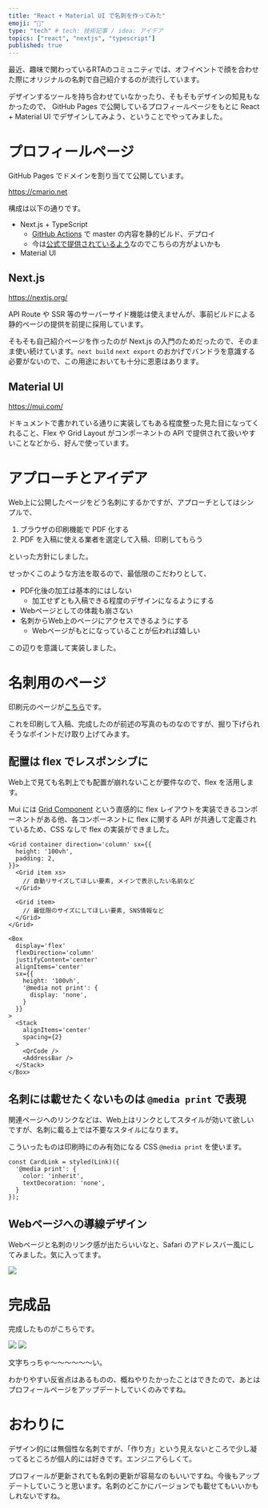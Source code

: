 ```yaml
---
title: "React + Material UI で名刺を作ってみた"
emoji: "📇"
type: "tech" # tech: 技術記事 / idea: アイデア
topics: ["react", "nextjs", "typescript"]
published: true
---
```


最近、趣味で関わっているRTAのコミュニティでは、オフイベントで顔を合わせた際にオリジナルの名刺で自己紹介するのが流行しています。

デザインするツールを持ち合わせていなかったり、そもそもデザインの知見もなかったので、 GitHub Pages で公開しているプロフィールページをもとに React + Material UI でデザインしてみよう、ということでやってみました。

# プロフィールページ

GitHub Pages でドメインを割り当てて公開しています。

https://cmario.net

構成は以下の通りです。

- Next.js + TypeScript
  - [GitHub Actions](https://github.com/peaceiris/actions-gh-pages) で master の内容を静的ビルド、デプロイ
  - 今は[公式で提供されているよう](https://github.blog/2022-08-10-github-pages-now-uses-actions-by-default/)なのでこちらの方がよいかも
- Material UI

## Next.js

https://nextjs.org/

API Route や SSR 等のサーバーサイド機能は使えませんが、事前ビルドによる静的ページの提供を前提に採用しています。

そもそも自己紹介ページを作ったのが Next.js の入門のためだったので、そのまま使い続けています。`next build` `next export` のおかげでバンドラを意識する必要がないので、この用途においても十分に恩恵はあります。

## Material UI

https://mui.com/

ドキュメントで書かれている通りに実装してもある程度整った見た目になってくれること、Flex や Grid Layout がコンポーネントの API で提供されて扱いやすいことなどから、好んで使っています。

# アプローチとアイデア

Web上に公開したページをどう名刺にするかですが、アプローチとしてはシンプルで、

1. ブラウザの印刷機能で PDF 化する
2. PDF を入稿に使える業者を選定して入稿、印刷してもらう

といった方針にしました。

せっかくこのような方法を取るので、最低限のこだわりとして、

- PDF化後の加工は基本的にはしない
  - 加工せずとも入稿できる程度のデザインになるようにする
- Webページとしての体裁も崩さない
- 名刺からWeb上のページにアクセスできるようにする
  - Webページがもとになっていることが伝われば嬉しい

この辺りを意識して実装しました。

# 名刺用のページ

印刷元のページが[こちら](https://cmario.net/card)です。

これを印刷して入稿、完成したのが前述の写真のものなのですが、掘り下げられそうなポイントだけ取り上げてみます。

## 配置は flex でレスポンシブに

Web上で見ても名刺上でも配置が崩れないことが要件なので、flex を活用します。

Mui には [Grid Component](https://mui.com/material-ui/react-grid/) という直感的に flex レイアウトを実装できるコンポーネントがある他、各コンポーネントに flex に関する API が共通して定義されているため、CSS なしで flex の実装ができました。

```tsx
<Grid container direction='column' sx={{
  height: '100vh',
  padding: 2,
}}>
  <Grid item xs>
    // 自動リサイズしてほしい要素, メインで表示したい名前など
  </Grid>

  <Grid item>
    // 最低限のサイズにしてほしい要素, SNS情報など
  </Grid>
</Grid>
```

```tsx
<Box
  display='flex'
  flexDirection='column'
  justifyContent='center'
  alignItems='center'
  sx={{
    height: '100vh',
    '@media not print': {
      display: 'none',
    }
  }}
>
  <Stack
    alignItems='center'
    spacing={2}
  >
    <QrCode />
    <AddressBar />
  </Stack>
</Box>

```

## 名刺には載せたくないものは `@media print` で表現

関連ページへのリンクなどは、Web上はリンクとしてスタイルが効いて欲しいですが、名刺に載る上では不要なスタイルになります。

こういったものは印刷時にのみ有効になる CSS `@media print` を使います。

```tsx
const CardLink = styled(Link)({
  '@media print': {
    color: 'inherit',
    textDecoration: 'none',
  }
});
```

## Webページへの導線デザイン

Webページと名刺のリンク感が出たらいいなと、Safari のアドレスバー風にしてみました。気に入ってます。

![](https://storage.googleapis.com/zenn-user-upload/6cec84931d9b-20221212.png)

# 完成品

完成したものがこちらです。

![](https://storage.googleapis.com/zenn-user-upload/f768f78e1e00-20221212.jpg)
![](https://storage.googleapis.com/zenn-user-upload/0b6294101db4-20221212.jpg)

文字ちっちゃ～～～～～～い。

わかりやすい反省点はあるものの、概ねやりたかったことはできたので、あとはプロフィールページをアップデートしていくのみですね。

# おわりに

デザイン的には無個性な名刺ですが、「作り方」という見えないところで少し凝ってるところが個人的には好きです。エンジニアらしくて。

プロフィールが更新されても名刺の更新が容易なのもいいですね。今後もアップデートしていこうと思います。名刺のどこかにバージョンでも載せてもいいかもしれないですね。
